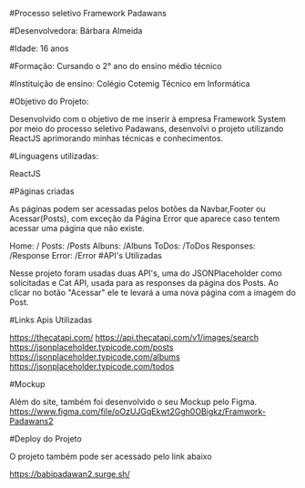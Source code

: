 #Processo seletivo Framework Padawans

#Desenvolvedora: Bárbara Almeida

#Idade: 16 anos

#Formação: Cursando o 2° ano do ensino médio técnico

#Instituição de ensino: Colégio Cotemig Técnico em Informática

#Objetivo do Projeto:

Desenvolvido com o objetivo de me inserir à empresa Framework System por meio do processo seletivo Padawans, desenvolvi o projeto utilizando ReactJS aprimorando minhas técnicas e conhecimentos.

#Linguagens utilizadas:

ReactJS

#Páginas criadas

As páginas podem ser acessadas pelos botões da Navbar,Footer ou Acessar(Posts), com exceção da Página Error que aparece caso tentem acessar uma página que não existe.

Home: /
Posts: /Posts
Albuns: /Albuns
ToDos: /ToDos
Responses: /Response
Error: /Error
#API's Utilizadas

Nesse projeto foram usadas duas API's, uma do JSONPlaceholder como solicitadas e Cat API, usada para as responses da página dos Posts. Ao clicar no botão "Acessar" ele te levará a uma nova página com a imagem do Post.

#Links Apis Utilizadas

https://thecatapi.com/
https://api.thecatapi.com/v1/images/search
https://jsonplaceholder.typicode.com/posts
https://jsonplaceholder.typicode.com/albums
https://jsonplaceholder.typicode.com/todos

#Mockup

Além do site, também foi desenvolvido o seu Mockup pelo Figma. https://www.figma.com/file/oOzUJGqEkwt2Ggh0OBigkz/Framwork-Padawans2

#Deploy do Projeto

O projeto também pode ser acessado pelo link abaixo

https://babipadawan2.surge.sh/
